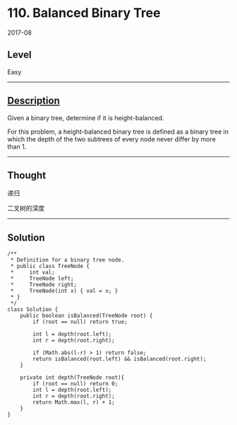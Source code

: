 # 110. Balanced Binary Tree

2017-08


## Level
Easy


---


## [Description](https://leetcode.com/problems/balanced-binary-tree/)
Given a binary tree, determine if it is height-balanced.

For this problem, a height-balanced binary tree is defined as a binary tree in which the depth of the two subtrees of every node never differ by more than 1.


---


## Thought
递归

二叉树的深度

---


## Solution
```
/**
 * Definition for a binary tree node.
 * public class TreeNode {
 *     int val;
 *     TreeNode left;
 *     TreeNode right;
 *     TreeNode(int x) { val = x; }
 * }
 */
class Solution {
    public boolean isBalanced(TreeNode root) {
        if (root == null) return true;
        
        int l = depth(root.left);
        int r = depth(root.right);
        
        if (Math.abs(l-r) > 1) return false;
        return isBalanced(root.left) && isBalanced(root.right);
    }
    
    private int depth(TreeNode root){
        if (root == null) return 0;
        int l = depth(root.left);
        int r = depth(root.right);
        return Math.max(l, r) + 1;
    }
}
```


